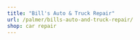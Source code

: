 ```yaml
---
title: "Bill's Auto & Truck Repair"
url: /palmer/bills-auto-and-truck-repair/
shop: car repair
---
```

